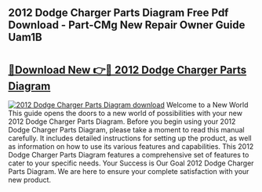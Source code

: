 ## 2012 Dodge Charger Parts Diagram Free Pdf Download - Part-CMg New Repair Owner Guide Uam1B

# <h2><a href="http://dfiuyj.blite.top/?on=2012+Dodge+Charger+Parts+Diagram">🔗Download New 👉🔴 2012 Dodge Charger Parts Diagram</a></h2>

[![2012 Dodge Charger Parts Diagram download](https://i.imgur.com/lujVjoI.png)](http://dfiuyj.blite.top/?on=2012+Dodge+Charger+Parts+Diagram)
Welcome to a New World This guide opens the doors to a new world of possibilities with your new 2012 Dodge Charger Parts Diagram. Before you begin using your 2012 Dodge Charger Parts Diagram, please take a moment to read this manual carefully. It includes detailed instructions for setting up the product, as well as information on how to use its various features and capabilities. This 2012 Dodge Charger Parts Diagram features a comprehensive set of features to cater to your specific needs. Your Success is Our Goal 2012 Dodge Charger Parts Diagram. We are here to ensure your complete satisfaction with your new product.
